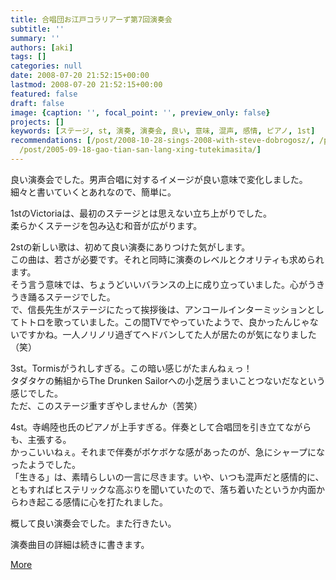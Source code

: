 ```yaml
---
title: 合唱団お江戸コラリアーず第7回演奏会
subtitle: ''
summary: ''
authors: [aki]
tags: []
categories: null
date: 2008-07-20 21:52:15+00:00
lastmod: 2008-07-20 21:52:15+00:00
featured: false
draft: false
image: {caption: '', focal_point: '', preview_only: false}
projects: []
keywords: [ステージ, st, 演奏, 演奏会, 良い, 意味, 混声, 感情, ピアノ, 1st]
recommendations: [/post/2008-10-28-sings-2008-with-steve-dobrogosz/, /post/2010-09-11-press-start-2010xing-tutekita/,
  /post/2005-09-18-gao-tian-san-lang-xing-tutekimasita/]
---
```

良い演奏会でした。男声合唱に対するイメージが良い意味で変化しました。  
細々と書いていくとあれなので、簡単に。  
  
1stのVictoriaは、最初のステージとは思えない立ち上がりでした。  
柔らかくステージを包み込む和音が広がります。  
  
2stの新しい歌は、初めて良い演奏にありつけた気がします。  
この曲は、若さが必要です。それと同時に演奏のレベルとクオリティも求められます。  
そう言う意味では、ちょうどいいバランスの上に成り立っていました。心がうきうき踊るステージでした。  
で、信長先生がステージにたって挨拶後は、アンコールインターミッションとしてトトロを歌っていました。この間TVでやっていたようで、良かったんじゃないですかね。一人ノリノリ過ぎてヘドバンしてた人が居たのが気になりました（笑）  
  
3st。Tormisがうれしすぎる。この暗い感じがたまんねぇっ！  
タダタケの鮪組からThe Drunken Sailorへの小芝居うまいことつないだなという感じでした。  
ただ、このステージ重すぎやしませんか（苦笑）  
  
4st。寺嶋陸也氏のピアノが上手すぎる。伴奏として合唱団を引き立てながらも、主張する。  
かっこいいねぇ。それまで伴奏がボケボケな感があったのが、急にシャープになったようでした。  
「生きる」は、素晴らしいの一言に尽きます。いや、いつも混声だと感情的に、ともすればヒステリックな高ぶりを聞いていたので、落ち着いたというか内面からわき起こる感情に心を打たれました。  
  
概して良い演奏会でした。また行きたい。  
  
演奏曲目の詳細は続きに書きます。  
  
[More](http://mrk0369.exblog.jp/9262046/#9262046_1)


